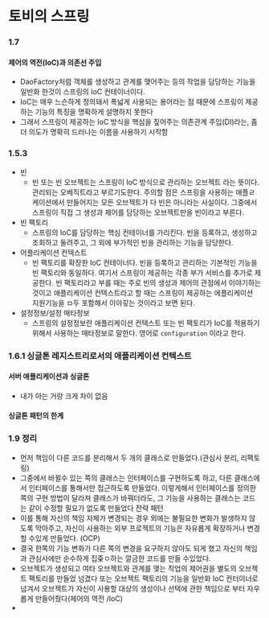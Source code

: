 # 토비의 스프링



### 1.7

#### 제어의 역전(IoC)과 의존선 주입
* DaoFactory처럼 객체를 생성하고 관계를 맺어주는 등의 작업을 담당하는 기능을 일반화 한것이 스프링의 IoC 컨테이너이다.
* IoC는 매우 느슨하게 정의돼서 폭넓게 사용되는 용어라는 점 때문에 스프링이 제공하는 기능의 특징을 명확하게 설명하지 못한다
* 그래서 스프링이 제공하는 IoC 방식을 핵심을 짚어주는 의존관계 주입(DI)라는, 좀더 의도가 명확히 드러나는 이름을 사용하기 시작함

### 1.5.3

* 빈
  - 빈 또는 빈 오브젝트는 스프링이 IoC 방식으로 관리하는 오브젝트 라는 뜻이다. 관리되는 오베직트라고 부르기도한다. 주의할 점은 스프링을 사용하는 애플ㄹ케이션에서 만들어지는 모든 오브젝트가 다 빈은 아니라는 사실이다. 그중에서 스프링이 직접 그 생성과 제어를 담당하는 오브젝트만을 빈이라고 부른다.
* 빈 팩토리
  - 스프링의 IoC를 담당하는 핵심 컨테이너를 가리킨다. 빈을 등록하고, 생성하고 조회하고 둘려주고, 그 외에 부가적인 빈을 관리하는 기능을 담당한다.
* 어플리케이션 컨텍스트
  - 빈 팩토리를 확장한 IoC 컨테이너다. 빈을 등록하고 관리하는 기본적인 기능을 빈 팩토리와 동일하다. 여기서 스프링이 제공하는 각종 부가 서비스를 추가로 제공한다. 빈 팩토리라고 부를 때는 주로 빈의 생성과 제어의 관점에서 이야기하는 것이고 애플리케이션 컨텍스트라고 할 때는 스프링이 제공하는 에플리케이션 지원기능을 ㅁ두 포함해서 이야깋는 것이라고 보면 된다.
* 설정정보/설정 매타정보
  - 스프링의 설정정보란 애플리케이션 컨텍스트 또는 빈 팩토리가 IoC를 적용하기 위해서 사용하는 매타정보로 말한다. 영어로 `configuration` 이라고 한다.

### 1.6.1 싱글톤 레지스트리로서의 애플리케이션 컨텍스트

#### 서버 애플리케이션과 싱글톤
* 내가 아는 거랑 크게 차이 없음

#### 싱글톤 패턴의 한계

### 1.9 정리

* 먼저 책임이 다른 코드를 분리해서 두 개의 클래스로 만들었다.(관심사 분리, 리팩토링)
* 그중에서 바뀔수 있는 쪽의 클래스는 인터페이스를 구현하도록 하고, 다른 클래스에서 인터페이스를 통해서만 접근하도록 만들었다. 이렇게해서 인터페이스를 정의한 쪽의 구현 방법이 달라져 클래스가 바꿔더라도, 그 기능을 사용하는 클래스는 코드는 같이 수정할 필요가 없도록 만들었다 잔략 패턴
* 이를 통해 자신의 책임 자체가 변경되는 경우 외에는 불필요한 변화가 발생하지 않도록 막아주고, 자신이 사용하는 외부 프로젝트의 기능은 자유롭게 확장하거나 변경할 수있게 만들었다. (OCP)
* 결국 한쪽의 기능 변화가 다른 쪽의 변경을 요구하지 않아도 되게 했고 자신의 책임과 관심사에만 순수하게 집줒ㅇ하는 깔금한 코드를 만들 수있었다.
* 오브젝트가 생성되고 여타 오브젝트와 관계를 맺는 작업의 제어권을 별도의 오브젝트 팩토리를 만들었 넘겼다 또는 오브젝트 팩토리의 기능을 일반화 IoC 컨터이너로 넘겨서 오브젝트가 자신이 사용할 대상의 생성이나 선택에 관한 책임으로 부터 자우롭게 만들어줬다(제어의 역전 /IoC)
*
